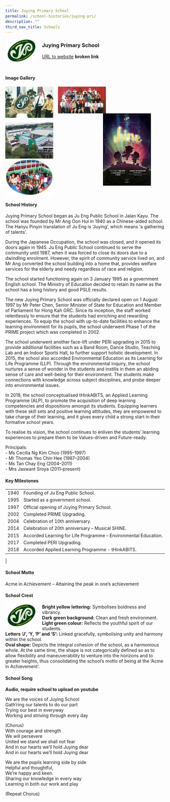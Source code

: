 ```yaml
---
title: Juying Primary School
permalink: /school-histories/juying-pri/
description: ""
third_nav_title: Schools
---
```

<img src="/images/juyingpri1.png" style="width:20%;margin-right:15px;" align = "left">

### **Juying Primary School**
[URL to website](https://juyingpri.moe.edu.sg/) **broken link**

<br clear="left">

#### **Image Gallery**

<p><a href="/images/juyingpri2.jpg">  
<img src="/images/juyingpri2.jpg" style="width:30%;margin-right:15px;" align = "left">
</a></p>

<p><a href="/images/juyingpri3.jpg">  
<img src="/images/juyingpri3.jpg" style="width:30%;margin-right:15px;" align = "left">
</a></p>

<p><a href="/images/juyingpri4.jpg">  
<img src="/images/juyingpri4.jpg" style="width:30%;margin-right:45px;" align = "right">
</a></p>

<br clear="left">

<p><a href="/images/juyingpri5.jpg">  
<img src="/images/juyingpri5.jpg" style="width:30%;margin-right:15px;" align = "left">
</a></p>

<p><a href="/images/juyingpri6.jpg">  
<img src="/images/juyingpri6.jpg" style="width:30%;margin-right:15px;" align = "left">
</a></p>

<br clear="left">

#### **School History**
Juying Primary School began as Ju Eng Public School in Jalan Kayu. The school was founded by Mr Ang Oon Hui in 1940 as a Chinese-aided school. The Hanyu Pinyin translation of Ju Eng is ‘Juying’, which means ‘a gathering of talents’.

During the Japanese Occupation, the school was closed, and it opened its doors again in 1945. Ju Eng Public School continued to serve the community until 1987, when it was forced to close its doors due to a dwindling enrolment. However, the spirit of community service lived on, and Mr Ang converted the school building into a home that, provides welfare services for the elderly and needy regardless of race and religion.

The school started functioning again on 3 January 1995 as a government English school. The Ministry of Education decided to retain its name as the school has a long history and good PSLE results.

The new Juying Primary School was officially declared open on 1 August 1997 by Mr Peter Chen, Senior Minister of State for Education and Member of Parliament for Hong Kah GRC. Since its inception, the staff worked relentlessly to ensure that the students had enriching and rewarding experiences. To equip the school with up-to-date facilities to enhance the learning environment for its pupils, the school underwent Phase 1 of the PRIME project which was completed in 2002. 

The school underwent another face-lift under PERI upgrading in 2015 to provide additional facilities such as a Band Room, Dance Studio, Teaching Lab and an Indoor Sports Hall, to further support holistic development. In 2015, the school also accorded Environmental Education as its Learning for Life Programme (LLP). Through the environmental inquiry, the school nurtures a sense of wonder in the students and instills in them an abiding sense of care and well-being for their environment. The students make connections with knowledge across subject disciplines, and probe deeper into environmental issues.

In 2018, the school conceptualised tHinkABITS, an Applied Learning Programme (ALP), to promote the acquisition of deep learning competencies and dispositions amongst its students. Equipping learners with these skill sets and positive learning attitudes, they are empowered to take charge of their learning, and it gives every child a strong start in their formative school years.

To realise its vision, the school continues to enliven the students’ learning experiences to prepare them to be Values-driven and Future-ready. 

Principals:<br>
\- Ms Cecilia Ng Kim Choo (1995–1997)<br>
\- Mr Thomas Yeo Chin Hee (1997–2004)<br>
\- Ms Tan Chay Eng (2004–2011)<br>
\- Mrs Jaswant Sroya (2011–present)

#### **Key Milestones**

|  |  |
|:---:|---|
| 1940 | Founding of Ju Eng Public School. |
| 1995 | Started as a government school. |
| 1997 | Official opening of Juying Primary School. |
| 2002 | Completed PRIME Upgrading. |
| 2004 | Celebration of 10th anniversary. |
| 2014 | Celebration of 20th anniversary – Musical SHINE. |
| 2015 | Accorded Learning for Life Programme – Environmental Education. |
| 2017 | Completed PERI Upgrading. |
| 2018 | Accorded Applied Learning Programme - tHinkABITS. |
|

#### **School Motto**
Acme in Achievement – Attaining the peak in one’s achievement

#### **School Crest**
<img src="/images/juyingpri1.png" style="width:20%;margin-right:15px;" align = "left">

**Bright yellow lettering:** Symbolises boldness and vibrancy.<br>
**Dark green background:** Clean and fresh environment.<br>
**Light green colour:** Reflects the youthful spirit of our students.<br>
**Letters ‘J’, ‘Y, ‘P’ and ‘S’:** Linked gracefully, symbolising unity and harmony within the school.<br>
**Oval shape:** Depicts the integral cohesion of the school, as a harmonious whole. At the same time, the shape is not categorically defined so as to allow flexibility and maneuverability to venture into the horizons and to greater heights, thus consolidating the school’s motto of being at the ‘Acme in Achievement’.

#### **School Song**
**Audio, require school to upload on youtube**

We are the voices of Juying School<br>
Gath’ring our talents to do our part<br>
Trying our best in everyway<br>
Working and striving through every day

(Chorus)<br>
With courage and strength<br>
We will persevere<br>
United we stand we shall not fear<br>
And in our hearts we’ll hold Juying dear<br>
And in our hearts we’ll hold Juying dear

We are the pupils learning side by side<br>
Helpful and thoughtful,<br>
We’re happy and keen.<br>
Sharing our knowledge in every way<br>
Learning in both our work and play

(Repeat Chorus)